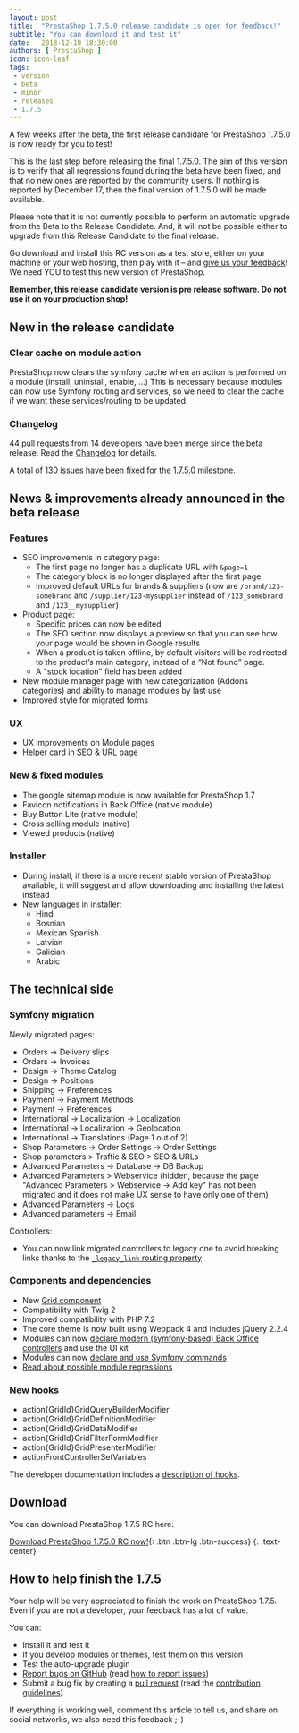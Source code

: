 ```yaml
---
layout: post
title:  "PrestaShop 1.7.5.0 release candidate is open for feedback!"
subtitle: "You can download it and test it"
date:   2018-12-10 18:30:00
authors: [ PrestaShop ]
icon: icon-leaf
tags:
 - version
 - beta
 - minor
 - releases
 - 1.7.5
---
```


A few weeks after the beta, the first release candidate for PrestaShop 1.7.5.0 is now ready for you to test!

This is the last step before releasing the final 1.7.5.0. The aim of this version is to verify that all regressions found during the beta have been fixed, and that no new ones are reported by the community users. If nothing is reported by December 17, then the final version of 1.7.5.0 will be made available.

Please note that it is not currently possible to perform an automatic upgrade from the Beta to the Release Candidate. And, it will not be possible either to upgrade from this Release Candidate to the final release.

Go download and install this RC version as a test store, either on your machine or your web hosting, then play with it – and [give us your feedback](https://github.com/PrestaShop/PrestaShop/issues/new/choose)! We need YOU to test this new version of PrestaShop.

**Remember, this release candidate version is pre release software. Do not use it on your production shop!**

## New in the release candidate

### Clear cache on module action

PrestaShop now clears the symfony cache when an action is performed on a module (install, uninstall, enable, ...)
This is necessary because modules can now use Symfony routing and services, so we need to clear the cache if we want
these services/routing to be updated.

### Changelog

44 pull requests from 14 developers have been merge since the beta release. Read the [Changelog](https://assets.prestashop2.com/en/system/files/ps_releases/changelog_1.7.5.0-rc.1.txt) for details.

A total of [130 issues have been fixed for the 1.7.5.0 milestone](https://github.com/PrestaShop/PrestaShop/issues?q=is%3Aissue+label%3AFixed+milestone%3A1.7.5.0+is%3Aclosed).


## News & improvements already announced in the beta release

### Features

- SEO improvements in category page:
  - The first page no longer has a duplicate URL with `&page=1`
  - The category block is no longer displayed after the first page
  - Improved default URLs for brands & suppliers (now are `/brand/123-somebrand` and `/supplier/123-mysupplier` instead of `/123_somebrand` and `/123__mysupplier`)
- Product page:
  - Specific prices can now be edited
  - The SEO section now displays a preview so that you can see how your page would be shown in Google results
  - When a product is taken offline, by default visitors will be redirected to the product’s main category, instead of a “Not found” page.
  - A "stock location" field has been added
- New module manager page with new categorization (Addons categories) and ability to manage modules by last use
- Improved style for migrated forms


### UX

- UX improvements on Module pages
- Helper card in SEO & URL page

### New & fixed modules

- The google sitemap module is now available for PrestaShop 1.7
- Favicon notifications in Back Office (native module)
- Buy Button Lite (native module)
- Cross selling module (native)
- Viewed products (native)


### Installer

- During install, if there is a more recent stable version of PrestaShop available, it will suggest and allow downloading and installing the latest instead
- New languages in installer:
  - Hindi
  - Bosnian
  - Mexican Spanish
  - Latvian
  - Galician
  - Arabic
 

## The technical side

### Symfony migration

Newly migrated pages:
- Orders -> Delivery slips
- Orders -> Invoices
- Design -> Theme Catalog
- Design -> Positions
- Shipping -> Preferences
- Payment -> Payment Methods
- Payment -> Preferences
- International -> Localization -> Localization
- International -> Localization -> Geolocation
- International -> Translations (Page 1 out of 2)
- Shop Parameters -> Order Settings -> Order Settings
- Shop parameters > Traffic & SEO > SEO & URLs
- Advanced Parameters -> Database -> DB Backup
- Advanced Parameters > Webservice (hidden, because the page "Advanced Parameters > Webservice -> Add key" has not been migrated and it does not make UX sense to have only one of them)
- Advanced Parameters -> Logs
- Advanced parameters -> Email

Controllers:
- You can now link migrated controllers to legacy one to avoid breaking links thanks to the [`_legacy_link` routing property](https://devdocs.prestashop.com/1.7/development/architecture/migration-guide/controller-routing/#more-about-the-legacy-link-property)

### Components and dependencies

- New [Grid component](https://devdocs.prestashop.com/1.7/development/components/grid/)
- Compatibility with Twig 2
- Improved compatibility with PHP 7.2
- The core theme is now built using Webpack 4 and includes jQuery 2.2.4
- Modules can now [declare modern (symfony-based) Back Office controllers](https://devdocs.prestashop.com/1.7/modules/concepts/controllers/admin-controllers/) and use the UI kit
- Modules can now [declare and use Symfony commands](https://devdocs.prestashop.com/1.7/modules/concepts/commands/)
- [Read about possible module regressions](https://devdocs.prestashop.com/1.7/modules/core_updates/1.7.5/)


### New hooks

- action{GridId}GridQueryBuilderModifier
- action{GridId}GridDefinitionModifier
- action{GridId}GridDataModifier
- action{GridId}GridFilterFormModifier
- action{GridId}GridPresenterModifier
- actionFrontControllerSetVariables

The developer documentation includes a [description of hooks](https://devdocs.prestashop.com/1.7/modules/concepts/hooks/list-of-hooks/).


## Download

You can download PrestaShop 1.7.5 RC here:  

[Download PrestaShop 1.7.5.0 RC now!](https://www.prestashop.com/en/developers-versions){: .btn .btn-lg .btn-success}
{: .text-center}

## How to help finish the 1.7.5

Your help will be very appreciated to finish the work on PrestaShop 1.7.5. Even if you are not a developer, your feedback has a lot of value.

You can:
 - Install it and test it
 - If you develop modules or themes, test them on this version
 - Test the auto-upgrade plugin
 - [Report bugs on GitHub](https://github.com/PrestaShop/PrestaShop/issues) (read [how to report issues](https://devdocs.prestashop.com/1.7/contribute/contribute-reporting-issues/))
 - Submit a bug fix by creating a [pull request](https://github.com/PrestaShop/PrestaShop/compare) (read the [contribution guidelines](https://devdocs.prestashop.com/1.7/contribute/contribution-guidelines/))
 
 If everything is working well, comment this article to tell us, and share on social networks, we also need this feedback ;-)
